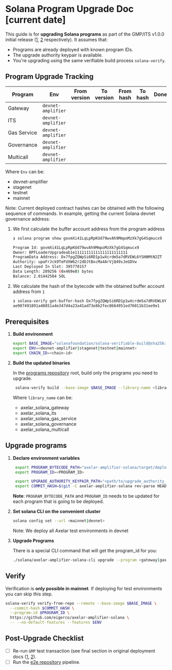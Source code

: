 # Solana Program Upgrade Doc [current date]

This guide is for **upgrading Solana programs** as part of the GMP/ITS v1.0.0 initial release ([1](./2025-07-GMP-v1.0.0.md), [2](./2025-07-ITS-v1.0.0.md) respectively). It assumes that:

- Programs are already deployed with known program IDs.
- The upgrade authority keypair is available.
- You're upgrading using the same verifiable build process `solana-verify`.

## Program Upgrade Tracking

| Program     | Env                | From version | To version | From hash | To hash | Done? |
| ----------- | ------------------ | ------------ | ---------- | --------- | ------- | ----- |
| Gateway     | `devnet-amplifier` |              |            |           |         |       |
| ITS         | `devnet-amplifier` |              |            |           |         |       |
| Gas Service | `devnet-amplifier` |              |            |           |         |       |
| Governance  | `devnet-amplifier` |              |            |           |         |       |
| Multicall   | `devnet-amplifier` |              |            |           |         |       |

Where `Env` can be:

- devnet-amplifier
- stagenet
- testnet
- mainnet

Note: Current deployed contract hashes can be obtained with the following sequence of commands. In example,
getting the current Solana devnet governance address:

1. We first calculate the buffer account address from the program address

    ```bash
    ❯ solana program show govmXi41LqLpRpKUd79wvAh9MmpoMzXk7gG4Sqmucx9

    Program Id: govmXi41LqLpRpKUd79wvAh9MmpoMzXk7gG4Sqmucx9
    Owner: BPFLoaderUpgradeab1e11111111111111111111111
    ProgramData Address: Dx7fpgZQWpSi6RD1p1wXcrdm5a7dRVEWL6YSHNMtN2ZT
    Authority: upaFrJck9TeFUXW62r2dDJtBxcMa4ArVjQ49sJeGDVw
    Last Deployed In Slot: 395770157
    Data Length: 289256 (0x469e8) bytes
    Balance: 2.01442584 SOL
    ```

1. We calculate the hash of the bytecode with the obtained buffer account address from `1`

    ```bash
    ❯ solana-verify get-buffer-hash Dx7fpgZQWpSi6RD1p1wXcrdm5a7dRVEWL6YSHNMtN2ZT
    ae907491891a48851a4e347d4a23a41ad73e8b2fec8664951ed76011b31ee9e1
    ```

## Prerequisites

1. **Build environment**

   ```bash
   export BASE_IMAGE="solanafoundation/solana-verifiable-build@sha256:979b09eef544de4502a92e28a724a8498a08e2fe506e8905b642e613760403d3"
   export ENV=<devnet-amplifier|stagenet|testnet|mainnet>
   export CHAIN_ID=<chain-id>
   ```

1. **Build the updated binaries**

    In the [programs repository](https://github.com/eigerco/axelar-amplifier-solana) root, build only the programs you need to upgrade.

   ```bash
    solana-verify build --base-image $BASE_IMAGE --library-name <library_name> -- --no-default-features --features $ENV
   ```

   Where `library_name` can be:

   - axelar_solana_gateway
   - axelar_solana_its
   - axelar_solana_gas_service
   - axelar_solana_governance
   - axelar_solana_multicall

## Upgrade programs

1. **Declare environment variables**

   ```bash
    export PROGRAM_BYTECODE_PATH="axelar-amplifier-solana/target/deploy/<program_name>.so"
    export PROGRAM_ID=<PROGRAM_ID>

    export UPGRADE_AUTHORITY_KEYPAIR_PATH="<path/to/upgrade_authority_keypair.json>"
    export COMMIT_HASH=$(git -C axelar-amplifier-solana rev-parse HEAD)
   ```

   **Note**: `PROGRAM_BYTECODE_PATH` and `PROGRAM_ID` needs to be updated for each program that is going to be deployed.

1. **Set solana CLI on the convenient cluster**

   ```bash
   solana config set --url <mainnet|devnet>
   ```

   Note: We deploy all Axelar test environments in devnet

1. **Upgrade Programs**

    There is a special CLI command that will get the program_id for you:

    ```bash
    ./solana/axelar-amplifier-solana-cli upgrade --program <gateway|gas-service|governance|its> $PROGRAM_BYTECODE_PATH
    ```

## Verify

Verification is **only possible in mainnet**. If deploying for test environments you can skip this step.

```bash
solana-verify verify-from-repo --remote --base-image $BASE_IMAGE \
  --commit-hash $COMMIT_HASH \
  --program-id $PROGRAM_ID \
  https://github.com/eigerco/axelar-amplifier-solana \
  -- --no-default-features --features $ENV
```

## Post-Upgrade Checklist

- [ ] Re-run `GMP` test transaction (see final section in original deployment docs ([1](./2025-07-GMP-v1.0.0.md), [2](./2025-07-ITS-v1.0.0.md)).
- [ ] Run the [e2e repository](https://github.com/eigerco/axelar-solana-e2e) pipeline.
